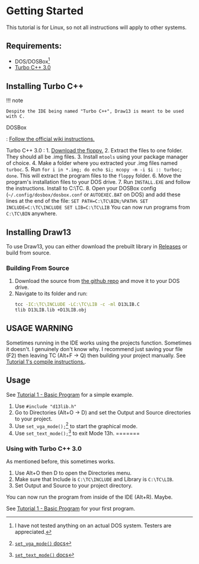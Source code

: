 ﻿
# Getting Started

This tutorial is for Linux, so not all instructions will apply to other systems.

## Requirements:

- DOS/DOSBox[^1]
- [Turbo C++ 3.0](https://winworldpc.com/product/turbo-c/3x)

## Installing Turbo C++

!!! note

	Despite the IDE being named "Turbo C++", Draw13 is meant to be used with C.
 
 DOSBox

:	[Follow the official wiki instructions.](https://www.dosbox.com/wiki/Basic_Setup_and_Installation_of_DosBox)

Turbo C++ 3.0
:	1. [Download the floppy.](https://winworldpc.com/product/turbo-c/3x)
	2. Extract the files to one folder. They should all be .img files.
	3. Install `mtools` using your package manager of choice.
	4. Make a folder where you extracted your .img files named `turboc`.
	5. Run `for i in *.img; do echo $i; mcopy -m -i $i :: turboc; done`. This will extract the program files to the `floppy` folder.
	6. Move the program's installation files to your DOS drive.
	7. Run `INSTALL.EXE` and follow the instructions. Install to C:\TC. 
	8. Open your DOSBox config (`~/.config/dosbox/dosbox.conf` or `AUTOEXEC.BAT` on DOS) and add these lines at the end of the file:
		```
		SET PATH=C:\TC\BIN;%PATH%
		SET INCLUDE=C:\TC\INCLUDE
		SET LIB=C:\TC\LIB
		```
	You can now run programs from `C:\TC\BIN` anywhere. 
## Installing Draw13

To use Draw13, you can either download the prebuilt library in [Releases](https://github.com/goldfishdev/Draw13/releases) or build from source. 

### Building From Source

1. Download the source from [the github repo](https://github.com/goldfishdev/Draw13) and move it to your DOS drive.
2. Navigate to its folder and run:
	```bash
	tcc -IC:\TC\INCLUDE -LC:\TC\LIB -c -ml D13LIB.C
	tlib D13LIB.lib +D13LIB.obj
	```

	
## USAGE WARNING

Sometimes running in the IDE works using the projects function. Sometimes it doesn't. I genuinely don't know why. I recommend just saving your file (F2) then leaving TC (Alt+F -> Q) then building your project manually. See [Tutorial 1's compile instructions.](tutorials/tutorial1.md).
	
## Usage
See [Tutorial 1 - Basic Program](tutorials/tutorial1.md) for a simple example.
1. Use `#include "d13lib.h"`
2. Go to Directories (Alt+O -> D) and set the Output and Source directories to your project.
3. Use `set_vga_mode();`[^2] to start the graphical mode. 
4. Use `set_text_mode();`[^3] to exit Mode 13h. 
=======

### Using with Turbo C++ 3.0
As mentioned before, this sometimes works.
1. Use Alt+O then D to open the Directories menu. 
2. Make sure that Include is `C:\TC\INCLUDE` and Library is `C:\TC\LIB`.
3. Set Output and Source to your project directory. 

You can now run the program from inside of the IDE (Alt+R). Maybe. 

See [Tutorial 1 - Basic Program](tutorials/tutorial1.md) for your first program.

 [^1]: I have not tested anything on an actual DOS system. Testers are appreciated.
 [^2]: [`set_vga_mode()` docs](reference/systemfunctions.md#set_vga_mode)
 [^3]: [`set_text_mode()` docs](reference/systemfunctions.md#set_text_mode)
